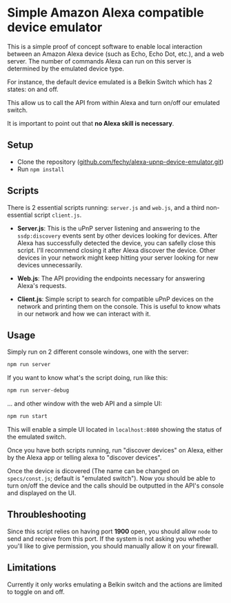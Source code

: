# Simple Amazon Alexa compatible device emulator

This is a simple proof of concept software to enable local interaction between an Amazon Alexa device (such as Echo, Echo Dot, etc.), and a web server.
The number of commands Alexa can run on this server is determined by the emulated device type.

For instance, the default device emulated is a Belkin Switch which has 2 states: on and off.

This allow us to call the API from within Alexa and turn on/off our emulated switch.

It is important to point out that **no Alexa skill is necessary**.

## Setup

- Clone the repository ([github.com/fechy/alexa-upnp-device-emulator.git](https://github.com/fechy/alexa-upnp-device-emulator.git))
- Run `npm install`

## Scripts

There is 2 essential scripts running: `server.js` and `web.js`, and a third non-essential script `client.js`.

- **Server.js**:
This is the uPnP server listening and answering to the `ssdp:discovery` events sent by other devices looking for devices. 
After Alexa has successfully detected the device, you can safelly close this script. I'll recommend closing it after Alexa discover the device. Other devices in your network might keep hitting your server looking for new devices unnecessarily.

- **Web.js**:
The API providing the endpoints necessary for answering Alexa's requests.

- **Client.js**:
Simple script to search for compatible uPnP devices on the network and printing them on the console. This is useful to know whats in our network and how we can interact with it.

## Usage

Simply run on 2 different console windows, one with the server:

```bash
npm run server
```

If you want to know what's the script doing, run like this:

```bash
npm run server-debug
```

... and other window with the web API and a simple UI:

```bash
npm run start
```

This will enable a simple UI located in `localhost:8080` showing the status of the emulated switch.

Once you have both scripts running, run "discover devices" on Alexa, either by the Alexa app or telling alexa to "discover devices".

Once the device is dicovered (The name can be changed on `specs/const.js`; default is "emulated switch"). Now you should be able to turn on/off the device and the calls should be outputted in the API's console and displayed on the UI.

## Throubleshooting

Since this script relies on having port **1900** open, you should allow `node` to send and receive from this port. If the system is not asking you whether you'll like to give permission, you should manually allow it on your firewall.

## Limitations

Currently it only works emulating a Belkin switch and the actions are limited to toggle on and off.